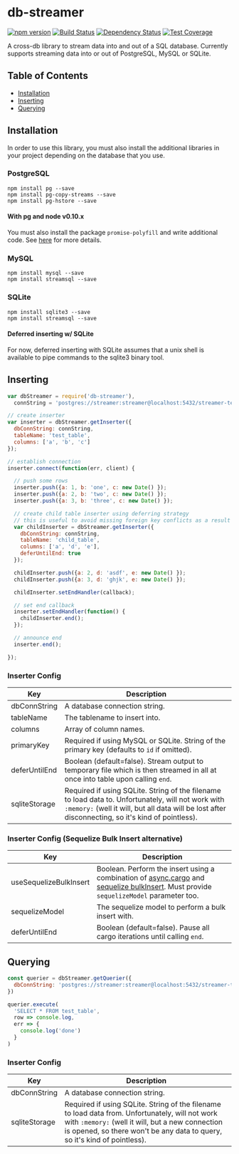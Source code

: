 # db-streamer

[![npm version](https://badge.fury.io/js/db-streamer.svg)](http://badge.fury.io/js/db-streamer) [![Build Status](https://travis-ci.org/evansiroky/db-streamer.svg?branch=master)](https://travis-ci.org/evansiroky/db-streamer) [![Dependency Status](https://david-dm.org/evansiroky/db-streamer.svg)](https://david-dm.org/evansiroky/db-streamer) [![Test Coverage](https://codeclimate.com/github/evansiroky/db-streamer/badges/coverage.svg)](https://codeclimate.com/github/evansiroky/db-streamer/coverage)

A cross-db library to stream data into and out of a SQL database.  Currently supports streaming data into or out of PostgreSQL, MySQL or SQLite.

## Table of Contents

* [Installation](#installation)
* [Inserting](#inserting)
* [Querying](#querying)

## Installation

In order to use this library, you must also install the additional libraries in your project depending on the database that you use.

### PostgreSQL

    npm install pg --save
    npm install pg-copy-streams --save
    npm install pg-hstore --save

#### With pg and node v0.10.x

You must also install the package `promise-polyfill` and write additional code.  See [here](https://github.com/brianc/node-postgres/issues/1057) for more details.

### MySQL

    npm install mysql --save
    npm install streamsql --save

### SQLite

    npm install sqlite3 --save
    npm install streamsql --save

#### Deferred inserting w/ SQLite

For now, deferred inserting with SQLite assumes that a unix shell is available to pipe commands to the sqlite3 binary tool.

## Inserting

```js
var dbStreamer = require('db-streamer'),
  connString = 'postgres://streamer:streamer@localhost:5432/streamer-test';

// create inserter
var inserter = dbStreamer.getInserter({
  dbConnString: connString,
  tableName: 'test_table',
  columns: ['a', 'b', 'c']
});

// establish connection
inserter.connect(function(err, client) {

  // push some rows
  inserter.push({a: 1, b: 'one', c: new Date() });
  inserter.push({a: 2, b: 'two', c: new Date() });
  inserter.push({a: 3, b: 'three', c: new Date() });

  // create child table inserter using deferring strategy
  // this is useful to avoid missing foreign key conflicts as a result of race conditions
  var childInserter = dbStreamer.getInserter({
    dbConnString: connString,
    tableName: 'child_table',
    columns: ['a', 'd', 'e'],
    deferUntilEnd: true
  });

  childInserter.push({a: 2, d: 'asdf', e: new Date() });
  childInserter.push({a: 3, d: 'ghjk', e: new Date() });

  childInserter.setEndHandler(callback);

  // set end callback
  inserter.setEndHandler(function() {
    childInserter.end();
  });

  // announce end
  inserter.end();

});
```

### Inserter Config

| Key | Description |
| --- | --- |
| dbConnString | A database connection string. |
| tableName | The tablename to insert into. |
| columns | Array of column names. |
| primaryKey | Required if using MySQL or SQLite.  String of the primary key (defaults to `id` if omitted). |
| deferUntilEnd | Boolean (default=false).  Stream output to temporary file which is then streamed in all at once into table upon calling `end`. |
| sqliteStorage | Required if using SQLite.  String of the filename to load data to.  Unfortunately, will not work with `:memory:` (well it will, but all data will be lost after disconnecting, so it's kind of pointless). |

### Inserter Config (Sequelize Bulk Insert alternative)

| Key | Description |
| --- | --- |
| useSequelizeBulkInsert | Boolean.  Perform the insert using a combination of [async.cargo](https://github.com/caolan/async#cargo) and [sequelize bulkInsert](http://docs.sequelizejs.com/en/latest/api/model/#bulkcreaterecords-options-promisearrayinstance).  Must provide `sequelizeModel` parameter too. |
| sequelizeModel | The sequelize model to perform a bulk insert with. |
| deferUntilEnd | Boolean (default=false).  Pause all cargo iterations until calling `end`. |

## Querying

```js
const querier = dbStreamer.getQuerier({
  dbConnString: 'postgres://streamer:streamer@localhost:5432/streamer-test'
})

querier.execute(
  'SELECT * FROM test_table',
  row => console.log,
  err => {
    console.log('done')
  }
)
```

### Inserter Config

| Key | Description |
| --- | --- |
| dbConnString | A database connection string. |
| sqliteStorage | Required if using SQLite.  String of the filename to load data from.  Unfortunately, will not work with `:memory:` (well it will, but a new connection is opened, so there won't be any data to query, so it's kind of pointless). |
